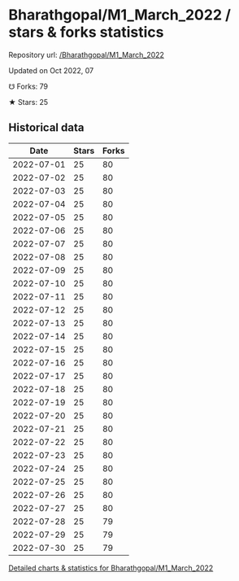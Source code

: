 # Bharathgopal/M1_March_2022 / stars & forks statistics

Repository url: [/Bharathgopal/M1_March_2022](https://github.com/Bharathgopal/M1_March_2022)

Updated on Oct 2022, 07

☋ Forks: 79

★ Stars: 25

## Historical data
| Date | Stars | Forks |
|------|-------|-------|
| 2022-07-01 | 25 | 80 | 
| 2022-07-02 | 25 | 80 | 
| 2022-07-03 | 25 | 80 | 
| 2022-07-04 | 25 | 80 | 
| 2022-07-05 | 25 | 80 | 
| 2022-07-06 | 25 | 80 | 
| 2022-07-07 | 25 | 80 | 
| 2022-07-08 | 25 | 80 | 
| 2022-07-09 | 25 | 80 | 
| 2022-07-10 | 25 | 80 | 
| 2022-07-11 | 25 | 80 | 
| 2022-07-12 | 25 | 80 | 
| 2022-07-13 | 25 | 80 | 
| 2022-07-14 | 25 | 80 | 
| 2022-07-15 | 25 | 80 | 
| 2022-07-16 | 25 | 80 | 
| 2022-07-17 | 25 | 80 | 
| 2022-07-18 | 25 | 80 | 
| 2022-07-19 | 25 | 80 | 
| 2022-07-20 | 25 | 80 | 
| 2022-07-21 | 25 | 80 | 
| 2022-07-22 | 25 | 80 | 
| 2022-07-23 | 25 | 80 | 
| 2022-07-24 | 25 | 80 | 
| 2022-07-25 | 25 | 80 | 
| 2022-07-26 | 25 | 80 | 
| 2022-07-27 | 25 | 80 | 
| 2022-07-28 | 25 | 79 | 
| 2022-07-29 | 25 | 79 | 
| 2022-07-30 | 25 | 79 | 


[Detailed charts & statistics for Bharathgopal/M1_March_2022](https://reviewgithub.com/rep/Bharathgopal/M1_March_2022)

